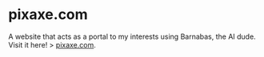 # pixaxe.com

A website that acts as a portal to my interests using Barnabas, the AI dude. 
Visit it here! > [pixaxe.com](http://pixaxe.com/).
